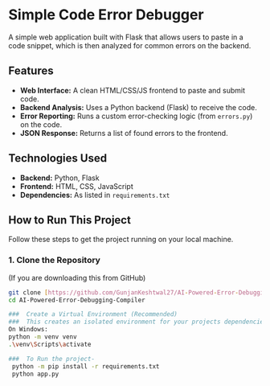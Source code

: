 #  Simple Code Error Debugger

A simple web application built with Flask that allows users to paste in a code snippet, which is then analyzed for common errors on the backend.

##  Features

* **Web Interface:** A clean HTML/CSS/JS frontend to paste and submit code.
* **Backend Analysis:** Uses a Python backend (Flask) to receive the code.
* **Error Reporting:** Runs a custom error-checking logic (from `errors.py`) on the code.
* **JSON Response:** Returns a list of found errors to the frontend.

##  Technologies Used

* **Backend:** Python, Flask
* **Frontend:** HTML, CSS, JavaScript
* **Dependencies:** As listed in `requirements.txt`


##  How to Run This Project

Follow these steps to get the project running on your local machine.

### 1. Clone the Repository

(If you are downloading this from GitHub)
```bash
git clone [https://github.com/GunjanKeshtwal27/AI-Powered-Error-Debugging-Compiler.git](https://github.com/GunjanKeshtwal27/AI-Powered-Error-Debugging-Compiler.git)
cd AI-Powered-Error-Debugging-Compiler

###  Create a Virtual Environment (Recommended)
###  This creates an isolated environment for your projects dependencies.
On Windows:
python -m venv venv
.\venv\Scripts\activate

###  To Run the project-
 python -m pip install -r requirements.txt
 python app.py






